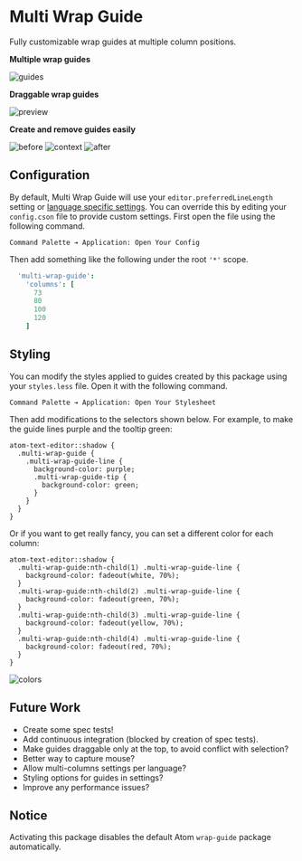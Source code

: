 # Multi Wrap Guide

Fully customizable wrap guides at multiple column positions.

**Multiple wrap guides**

![guides](https://cloud.githubusercontent.com/assets/1903876/8000958/76513892-0b26-11e5-80ab-aa630ccf0635.png)

**Draggable wrap guides**

![preview](https://cloud.githubusercontent.com/assets/1903876/7998617/65c03c2a-0b04-11e5-8417-f3f992d1d818.gif)

**Create and remove guides easily**

![before](https://cloud.githubusercontent.com/assets/1903876/8016975/f1a2fab4-0bb0-11e5-9933-365cfe59ea26.png)
![context](https://cloud.githubusercontent.com/assets/1903876/8016976/f1a58c20-0bb0-11e5-8f58-5cdfdcebfd50.png)
![after](https://cloud.githubusercontent.com/assets/1903876/8016977/f1a75c6c-0bb0-11e5-9675-7f15bc80038d.png)

## Configuration

By default, Multi Wrap Guide will use your `editor.preferredLineLength` setting or [language specific settings](http://blog.atom.io/2014/10/31/language-scoped-config.html). You can override this by editing your `config.cson` file to provide custom settings. First open the file using the following command.

```
Command Palette ➔ Application: Open Your Config
```

Then add something like the following under the root `'*'` scope.

```coffeescript
  'multi-wrap-guide':
    'columns': [
      73
      80
      100
      120
    ]
```

## Styling

You can modify the styles applied to guides created by this package using your `styles.less` file. Open it with the following command.

```
Command Palette ➔ Application: Open Your Stylesheet
```

Then add modifications to the selectors shown below. For example, to make the guide lines purple and the tooltip green:

```less
atom-text-editor::shadow {
  .multi-wrap-guide {
    .multi-wrap-guide-line {
      background-color: purple;
      .multi-wrap-guide-tip {
        background-color: green;
      }
    }
  }
}
```

Or if you want to get really fancy, you can set a different color for each column:

```less
atom-text-editor::shadow {
  .multi-wrap-guide:nth-child(1) .multi-wrap-guide-line {
    background-color: fadeout(white, 70%);
  }
  .multi-wrap-guide:nth-child(2) .multi-wrap-guide-line {
    background-color: fadeout(green, 70%);
  }
  .multi-wrap-guide:nth-child(3) .multi-wrap-guide-line {
    background-color: fadeout(yellow, 70%);
  }
  .multi-wrap-guide:nth-child(4) .multi-wrap-guide-line {
    background-color: fadeout(red, 70%);
  }
}
```

![colors](https://cloud.githubusercontent.com/assets/1903876/8016897/a62f5808-0baf-11e5-9101-0e86638308e7.png)

## Future Work

- Create some spec tests!
- Add continuous integration (blocked by creation of spec tests).
- Make guides draggable only at the top, to avoid conflict with selection?
- Better way to capture mouse?
- Allow multi-columns settings per language?
- Styling options for guides in settings?
- Improve any performance issues?

## Notice

Activating this package disables the default Atom `wrap-guide` package automatically.
